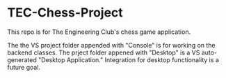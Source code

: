 # TEC-Chess-Project
 
This repo is for The Engineering Club's chess game application.

The the VS project folder appended with "Console" is for working on the backend classes. The prject folder appened with "Desktop" is a VS auto-generated "Desktop Application." Integration for desktop functionality is a future goal.
